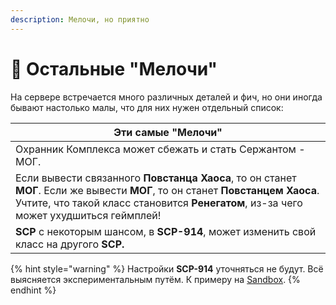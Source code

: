 ```yaml
---
description: Мелочи, но приятно
---
```


# 🔎 Остальные "Мелочи"

На сервере встречается много различных деталей и фич, но они иногда бывают настолько малы, что для них нужен отдельный список:

| Эти самые "Мелочи"                                                                                                                                                                                                     |
| ---------------------------------------------------------------------------------------------------------------------------------------------------------------------------------------------------------------------- |
| Охранник Комплекса может сбежать и стать Сержантом - МОГ.                                                                                                                                                              |
| Если вывести связанного **Повстанца Хаоса**, то он станет **МОГ**. Если же вывести **МОГ**, то он станет **Повстанцем Хаоса**. Учтите, что такой класс становится **Ренегатом**, из-за чего может ухудшиться геймплей! |
| **SCP** с некоторым шансом, в **SCP-914**, может изменить свой класс на другого **SCP.**                                                                                                                               |

{% hint style="warning" %}
Настройки **SCP-914** уточняться не будут. Всё выясняется экспериментальным путём. К примеру на [Sandbox](../../../servers/scpsl-sandbox.md).
{% endhint %}
